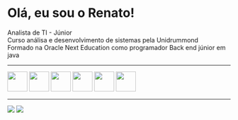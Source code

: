 # Olá, eu sou o Renato!
Analista de TI - Júnior <br>
Curso análisa e desenvolvimento de sistemas pela Unidrummond <br>
Formado na Oracle Next Education como programador Back end júnior em java <br>
<hr>

<div style= "display: inline_block">
  <img alling="center" heigt="45" width="45" src="https://cdn.jsdelivr.net/gh/devicons/devicon/icons/java/java-original.svg" />
  <img alling="center" heigt="45" width="45" src="https://cdn.jsdelivr.net/gh/devicons/devicon/icons/javascript/javascript-original.svg" />
  <img alling="center" heigt="45" width="45"src="https://cdn.jsdelivr.net/gh/devicons/devicon/icons/html5/html5-plain-wordmark.svg" />
  <img alling="center" heigt="45" width="45" src="https://cdn.jsdelivr.net/gh/devicons/devicon/icons/css3/css3-plain-wordmark.svg" />
  <img alling="center" heigt="45" width="45" src="https://cdn.jsdelivr.net/gh/devicons/devicon/icons/mysql/mysql-original.svg" />
  <img alling="center" heigt="45" width="45" src="https://cdn.jsdelivr.net/gh/devicons/devicon/icons/microsoftsqlserver/microsoftsqlserver-plain-wordmark.svg" />
 <hr>
</div>

<div>
  <a href= "https://www.linkedin.com/in/renatobatis" targt="_blank"><img src ="https://img.shields.io/badge/LinkedIn-0077B5?style=for-the-badge&logo=linkedin&logoColor=white" target ="_blank"></a>  
 <a href= "mailto:contato.renatobatista13@gmail.com"><img src ="https://img.shields.io/badge/Gmail-D14836?style=for-the-badge&logo=gmail&logoColor=white" target ="_blank"></a>
</div>
